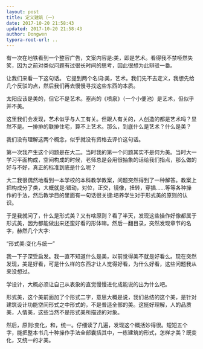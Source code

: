 ```yaml
---
layout: post
title: 定义建筑（一）
date: 2017-10-20 21:58:43
updated: 2017-10-20 21:58:43
author: Dongwen
typora-root-url: ..
---
```




有一次在地铁看到一个整容广告，文案内容是:美，即是艺术。看得我不禁哑然失笑，因为之前对类似问题有过很长时间的思考，因此很想为此辩驳一番。

让我们来看一下这句话。
它提到两个名词:美，艺术。我们先不去定义，我想先给几个反驳的点，然后我们再去慢慢寻找这些东西的本质。

太阳应该是美的，但它不是艺术。塞尚的《喷泉》（一个小便池）是艺术，但似乎并不美。

这里我们会发现，艺术似乎与人工有关。但跟人有关的，人创造的都是艺术吗？显然不是。一排排的联排住宅，算不上艺术。那么，到底什么是艺术？什么是美？

我们没有理解这两个概念，似乎就没有资格去评价这句话。

第一次我产生这个问题是在大二。当时我的第一个问题其实不是何为美。当时大一学习平面构成，空间构成的时候，老师总是会用很抽象的话给我们指点，那么做的好与不好，真正的标准到底是什么呢？

大二我很偶然地看到一本学校的本科教学教案，问题突然得到了一种解答。教案上把构成分了类，大概就是:错动，对位，正交，镜像，扭转，穿插……等等各种操作的手法，然后教学目的里面有一句话很关键:培养学生对于形式美的原则的认识。

于是我就问了，什么是形式美？又有啥原则？看了半天，发现这些操作好像都属于形式美，因为都能做出来还蛮好看的形体嘛。然后一翻目录，突然发现章节的名字，赫然几个大字:

“形式美:变化与统一”

我一下子深受启发。我一直不知道什么是美，以前觉得美不就是好看么。现在突然发现，美是好看，可是什么样的东西才让人觉得好看，为什么好看，这些问题我从来没想过。

学设计，大概必须让自己从表象的直觉慢慢进化成能说的出为什么吧。

形式美，这个美前面加了个形式二字，意思大概是说，我们总结的这个美，是针对建筑设计功能空间形式之中形式的，不是普适全部的美。这挺好理解，人的品质美，人情美，这些当然不是形式美所描述的对象。

然后，原则:变化，和，统一。仔细读了几遍，发现这个概括妙得很。短短五个字，能把整本书几十种操作手法全部囊括其中，一栋建筑的形式，怎样才美？既变化，又统一的才美。

